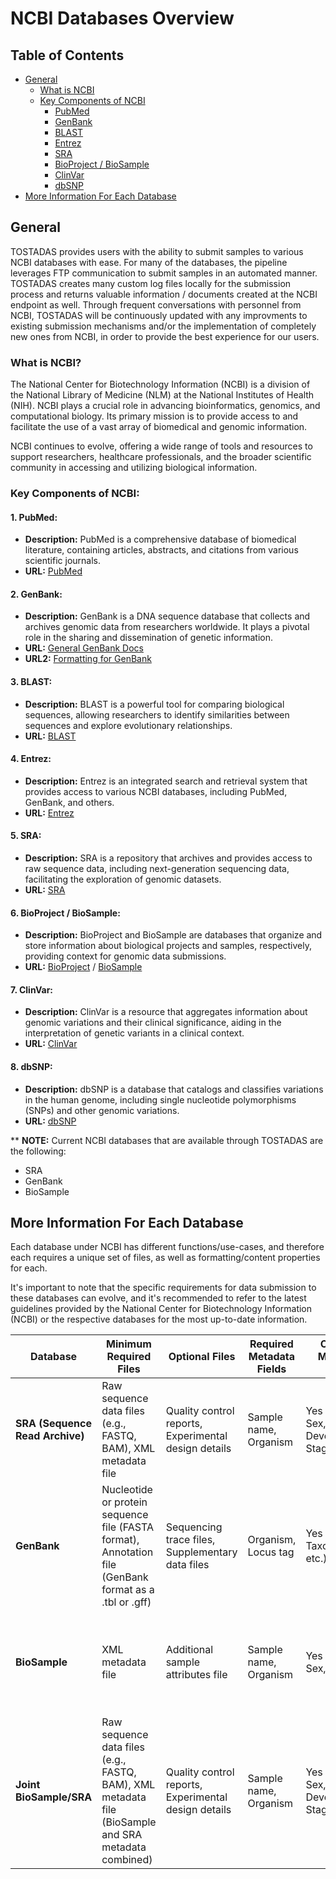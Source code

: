 # NCBI Databases Overview

## Table of Contents
- [General](#general)
    - [What is NCBI](#what-is-ncbi)
    - [Key Components of NCBI](#key-components-of-ncbi)
        - [PubMed](#1-pubmed)
        - [GenBank](#2-genbank)
        - [BLAST](#3-blast)
        - [Entrez](#4-entrez)
        - [SRA](#5-sra)
        - [BioProject / BioSample](#6-bioproject--biosample)
        - [ClinVar](#7-clinvar)
        - [dbSNP](#8-dbsnp)
- [More Information For Each Database](#more-information-for-each-database)

    

## General

TOSTADAS provides users with the ability to submit samples to various NCBI databases with ease. For many of the databases, the pipeline leverages FTP communication to submit samples in an automated manner. TOSTADAS creates many custom log files locally for the submission process and returns valuable information / documents created at the NCBI endpoint as well. Through frequent conversations with personnel from NCBI, TOSTADAS will be continuously updated with any improvments to existing submission mechanisms and/or the implementation of completely new ones from NCBI, in order to provide the best experience for our users.

### What is NCBI?

The National Center for Biotechnology Information (NCBI) is a division of the National Library of Medicine (NLM) at the National Institutes of Health (NIH). NCBI plays a crucial role in advancing bioinformatics, genomics, and computational biology. Its primary mission is to provide access to and facilitate the use of a vast array of biomedical and genomic information.

NCBI continues to evolve, offering a wide range of tools and resources to support researchers, healthcare professionals, and the broader scientific community in accessing and utilizing biological information.

### Key Components of NCBI:

#### 1. **PubMed:**
   - **Description:** PubMed is a comprehensive database of biomedical literature, containing articles, abstracts, and citations from various scientific journals.
   - **URL:** [PubMed](https://pubmed.ncbi.nlm.nih.gov/)

#### 2. **GenBank:**
   - **Description:** GenBank is a DNA sequence database that collects and archives genomic data from researchers worldwide. It plays a pivotal role in the sharing and dissemination of genetic information.
   - **URL:** [General GenBank Docs](https://www.ncbi.nlm.nih.gov/genbank/)
   - **URL2:** [Formatting for GenBank](https://www.ncbi.nlm.nih.gov/books/NBK566986/#qkstrt_Format_Sub.Source_Modifier_Table)

#### 3. **BLAST:**
   - **Description:** BLAST is a powerful tool for comparing biological sequences, allowing researchers to identify similarities between sequences and explore evolutionary relationships.
   - **URL:** [BLAST](https://blast.ncbi.nlm.nih.gov/Blast.cgi)

#### 4. **Entrez:**
   - **Description:** Entrez is an integrated search and retrieval system that provides access to various NCBI databases, including PubMed, GenBank, and others.
   - **URL:** [Entrez](https://www.ncbi.nlm.nih.gov/gquery/)

#### 5. **SRA:**
   - **Description:** SRA is a repository that archives and provides access to raw sequence data, including next-generation sequencing data, facilitating the exploration of genomic datasets.
   - **URL:** [SRA](https://www.ncbi.nlm.nih.gov/sra)

#### 6. **BioProject / BioSample:**
   - **Description:** BioProject and BioSample are databases that organize and store information about biological projects and samples, respectively, providing context for genomic data submissions.
   - **URL:** [BioProject](https://www.ncbi.nlm.nih.gov/bioproject/) / [BioSample](https://www.ncbi.nlm.nih.gov/biosample/)

#### 7. **ClinVar:**
   - **Description:** ClinVar is a resource that aggregates information about genomic variations and their clinical significance, aiding in the interpretation of genetic variants in a clinical context.
   - **URL:** [ClinVar](https://www.ncbi.nlm.nih.gov/clinvar/)

#### 8. **dbSNP:**
   - **Description:** dbSNP is a database that catalogs and classifies variations in the human genome, including single nucleotide polymorphisms (SNPs) and other genomic variations.
   - **URL:** [dbSNP](https://www.ncbi.nlm.nih.gov/snp/)

** **NOTE:** Current NCBI databases that are available through TOSTADAS are the following: 
* SRA
* GenBank
* BioSample

## More Information For Each Database

Each database under NCBI has different functions/use-cases, and therefore each requires a unique set of files, as well as formatting/content properties for each. 

It's important to note that the specific requirements for data submission to these databases can evolve, and it's recommended to refer to the latest guidelines provided by the National Center for Biotechnology Information (NCBI) or the respective databases for the most up-to-date information.


| **Database**                      | **Minimum Required Files**                                       | **Optional Files**                                              | **Required Metadata Fields**                                      | **Optional Metadata Fields**                            | **Current Submission Mechanisms**                                           |
|--------------------------------|--------------------------------------------------------------|-------------------------------------------------------------|-----------------------------------------------------------------|----------------------------------------------------|------------------------------------------------------------------------|
| **SRA (Sequence Read Archive)** | Raw sequence data files (e.g., FASTQ, BAM), XML metadata file                   | Quality control reports, Experimental design details                                      | Sample name, Organism                                                    | Yes (Strain, Sex, Developmental Stage, etc.)                 | Web-based submission portal, Command-line tools (e.g., `SRA Toolkit`), FTP |
| **GenBank**                     | Nucleotide or protein sequence file (FASTA format), Annotation file (GenBank format as a .tbl or .gff)           | Sequencing trace files, Supplementary data files                                         | Organism, Locus tag                                                        | Yes (Strain, Taxonomy ID, etc.)                               | BankIt submission tool, Sequin interactive submission tool, table2asn via FTP or email |
| **BioSample**                   | XML metadata file                                             | Additional sample attributes file                             | Sample name, Organism                                                     | Yes (Strain, Sex, etc.)                                       | Web-based submission portal, Submission through BioProject or other NCBI databases |
| **Joint BioSample/SRA**         | Raw sequence data files (e.g., FASTQ, BAM), XML metadata file (BioSample and SRA metadata combined)                   | Quality control reports, Experimental design details                                    | Sample name, Organism                                                    | Yes (Strain, Sex, Developmental Stage, etc.)                  | Web-based submission portal, Command-line tools (e.g., `SRA Toolkit`), FTP   










